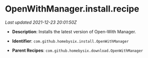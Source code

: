# OpenWithManager.install.recipe

_Last updated 2021-12-23 20:01:50Z_

- **Description**: Installs the latest version of Open-With Manager.

- **Identifier**: `com.github.homebysix.install.OpenWithManager`

- **Parent Recipes**: `com.github.homebysix.download.OpenWithManager`
